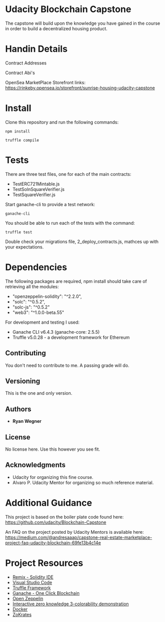 # Udacity Blockchain Capstone

The capstone will build upon the knowledge you have gained in the course in order to build a decentralized housing product. 

# Handin Details

Contract Addresses

Contract Abi's

OpenSea MarketPlace Storefront links:
https://rinkeby.opensea.io/storefront/sunrise-housing-udacity-capstone

# Install

Clone this repository and run the following commands:

`npm install`

`truffle compile`

# Tests

There are three test files, one for each of the main contracts:
* TestERC721Mintable.js
* TestSolnSquareVerifier.js
* TestSquareVerifier.js

Start ganache-cli to provide a test network:

`ganache-cli`

You should be able to run each of the tests with the command:

`truffle test`

Double check your migrations file, 2_deploy_contracts.js, mathces up with your expectations.

# Dependencies

The following packages are required, npm install should take care of retrieving all the modules:

* "openzeppelin-solidity": "^2.2.0",
* "solc": "^0.5.2",
* "solc-js": "^0.5.2"
* "web3": "^1.0.0-beta.55"

For development and testing I used:

* Ganache CLI v6.4.3 (ganache-core: 2.5.5)
* Truffle v5.0.28 - a development framework for Ethereum

## Contributing

You don't need to contribute to me.  A passing grade will do.

## Versioning

This is the one and only version.

## Authors

* **Ryan Wegner**

## License

No license here.  Use this however you see fit.

## Acknowledgments

* Udacity for organizing this fine course.
* Alvaro P. Udacity Mentor for organizing so much reference material.

# Additional Guidance

This project is based on the boiler plate code found here:
https://github.com/udacity/Blockchain-Capstone

An FAQ on the project posted by Udacity Mentors is available here:
https://medium.com/@andresaaap/capstone-real-estate-marketplace-project-faq-udacity-blockchain-69fe13b4c14e

# Project Resources

* [Remix - Solidity IDE](https://remix.ethereum.org/)
* [Visual Studio Code](https://code.visualstudio.com/)
* [Truffle Framework](https://truffleframework.com/)
* [Ganache - One Click Blockchain](https://truffleframework.com/ganache)
* [Open Zeppelin ](https://openzeppelin.org/)
* [Interactive zero knowledge 3-colorability demonstration](http://web.mit.edu/~ezyang/Public/graph/svg.html)
* [Docker](https://docs.docker.com/install/)
* [ZoKrates](https://github.com/Zokrates/ZoKrates)

